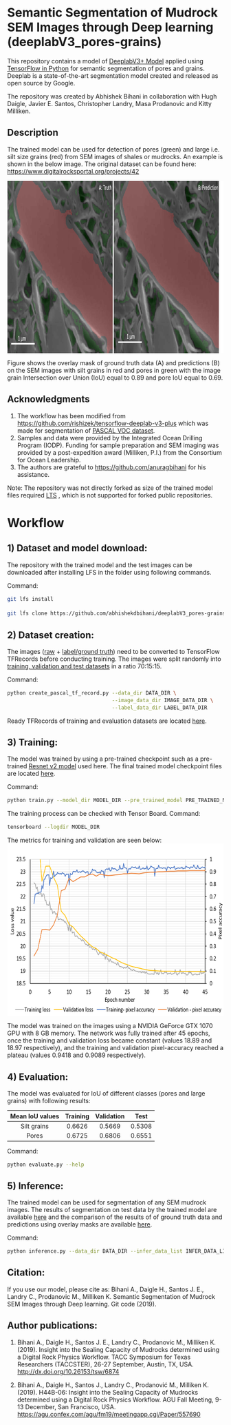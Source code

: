 # Semantic Segmentation of Mudrock SEM Images through Deep learning (deeplabV3_pores-grains)

This repository contains a model of [DeeplabV3+ Model](https://arxiv.org/abs/1802.02611) applied using [TensorFlow in Python](https://github.com/tensorflow/models/tree/master/research/deeplab) for semantic segmentation of pores and grains. Deeplab is a state-of-the-art segmentation model created and released as open source by Google.

The repository was created by Abhishek Bihani in collaboration with Hugh Daigle, Javier E. Santos, Christopher Landry, Masa Prodanovic and Kitty Milliken.

## Description
The trained model can be used for detection of pores (green) and large i.e. silt size grains (red) from SEM images of shales or mudrocks. An example is shown in the below image. The original dataset can be found here: https://www.digitalrocksportal.org/projects/42

<img src="https://github.com/abhishekdbihani/deeplabV3_pores-grains/blob/master/images/sem_sample1.1.png" align="middle" width="800" height="400" alt="SEM image: pores and grains" >

Figure shows the overlay mask of ground truth data (A) and predictions (B) on the SEM images with silt grains in red and pores in green with the image grain Intersection over Union (IoU) equal to 0.89 and pore IoU equal to 0.69.

## Acknowledgments
1) The workflow has been modified from https://github.com/rishizek/tensorflow-deeplab-v3-plus which was made for segmentation of [PASCAL VOC dataset](http://host.robots.ox.ac.uk/pascal/VOC/).
2) Samples and data were provided by the Integrated Ocean Drilling Program (IODP). Funding for sample preparation and SEM imaging was provided by a post-expedition award (Milliken, P.I.) from the Consortium for Ocean Leadership.
3) The authors are grateful to https://github.com/anuragbihani for his assistance.

Note: The repository was not directly forked as size of the trained model files required [LTS](https://git-lfs.github.com/) , which is not supported for forked public repositories. 

# Workflow

## 1) Dataset and model download:
The repository with the trained model and the test images can be downloaded after installing LFS in the folder using following commands. 

Command:
```bash
git lfs install

git lfs clone https://github.com/abhishekdbihani/deeplabV3_pores-grains                                                                                                
```

## 2) Dataset creation: 
The images ([raw](https://github.com/abhishekdbihani/deeplabV3_pores-grains/tree/master/dataset/data/JPEGImages) + [label/ground truth](https://github.com/abhishekdbihani/deeplabV3_pores-grains/tree/master/dataset/data/SegmentationClassRaw)) need to be converted to TensorFlow TFRecords before conducting training. The images were split randomly into [training, validation and test datasets](https://github.com/abhishekdbihani/deeplabV3_pores-grains/tree/master/dataset/data) in a ratio 70:15:15.

Command:
```bash
python create_pascal_tf_record.py --data_dir DATA_DIR \
                                  --image_data_dir IMAGE_DATA_DIR \
                                  --label_data_dir LABEL_DATA_DIR
```
Ready TFRecords of training and evaluation datasets are located [here](https://github.com/abhishekdbihani/deeplabV3_pores-grains/tree/master/dataset/tfrecord).

## 3) Training: 
The model was trained by using a pre-trained checkpoint such as a pre-trained [Resnet v2 model](http://download.tensorflow.org/models/resnet_v2_101_2017_04_14.tar.gz) used here. The final trained model checkpoint files are located [here](https://github.com/abhishekdbihani/deeplabV3_pores-grains/tree/master/dataset/model).

Command:
```bash
python train.py --model_dir MODEL_DIR --pre_trained_model PRE_TRAINED_MODEL
```

The training process can be checked with Tensor Board.
Command:
```bash
tensorboard --logdir MODEL_DIR
```
The metrics for training and validation are seen below:
<img src="https://github.com/abhishekdbihani/deeplabV3_pores-grains/blob/master/images/deeplab_metrics1.png" align="middle" width="600" height="400" alt="SEM image model: metrics" >

The model was trained on the images using a NVIDIA GeForce GTX 1070 GPU with 8 GB memory. The network was fully trained after 45 epochs, once the training and validation loss became constant (values 18.89 and 18.97 respectively), and the training and validation pixel-accuracy reached a plateau (values 0.9418 and 0.9089 respectively).

## 4) Evaluation:
The model was evaluated for IoU of different classes (pores and large grains) with following results:


| Mean IoU values  | Training | Validation |  Test  |
|:----------------:|:--------:|:----------:|:-------:
| Silt grains      |  0.6626  |  0.5669    | 0.5308
| Pores            |  0.6725  |  0.6806    | 0.6551  

Command:

```bash
python evaluate.py --help
```

## 5) Inference:
The trained model can be used for segmentation of any SEM mudrock images. The results of segmentation on test data by the trained model are available [here](https://github.com/abhishekdbihani/deeplabV3_pores-grains/tree/master/dataset/data/output_test) and the comparison of the results of of ground truth data and predictions using overlay masks are available [here](https://github.com/abhishekdbihani/deeplabV3_pores-grains/tree/master/dataset/data/masks_test). 

Command:
```bash
python inference.py --data_dir DATA_DIR --infer_data_list INFER_DATA_LIST --model_dir MODEL_DIR 
```
## Citation:

If you use our model, please cite as:
Bihani A., Daigle H., Santos J. E., Landry C., Prodanovic M., Milliken K. Semantic Segmentation of Mudrock SEM Images through Deep learning. Git code (2019).

## Author publications:

1) Bihani A., Daigle H., Santos J. E., Landry C., Prodanovic M., Milliken K. (2019). Insight into the Sealing Capacity of Mudrocks determined using a Digital Rock Physics Workflow. TACC Symposium for Texas Researchers (TACCSTER), 26-27 September, Austin, TX, USA. http://dx.doi.org/10.26153/tsw/6874

2) Bihani A., Daigle H., Santos J., Landry C., Prodanović M., Milliken K. (2019). H44B-06: Insight into the Sealing Capacity of Mudrocks determined using a Digital Rock Physics Workflow. AGU Fall Meeting, 9-13 December, San Francisco, USA. https://agu.confex.com/agu/fm19/meetingapp.cgi/Paper/557690
